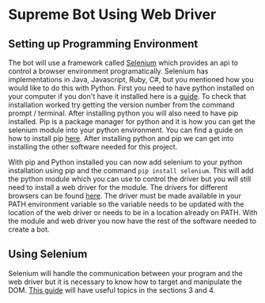 # Supreme Bot Using Web Driver

## Setting up Programming Environment
The bot will use a framework called [Selenium](https://selenium-python.readthedocs.io/index.html) which provides an api to control a browser environment programatically. Selenium has implementations in Java, Javascript, Ruby, C#, but you mentioned how you would like to do this with Python. First you need to have python installed on your computer if you don't have it installed here is a [guide](https://realpython.com/installing-python/). To check that installation worked try getting the version number from the command prompt / terminal. After installing python you will also need to have pip installed. Pip is a package manager for python and it is how you can get the selenium module into your python environment. You can find a guide on how to install pip [here](https://pip.pypa.io/en/stable/installing/). After installing python and pip we can get into installing the other software needed for this project.

With pip and Python installed you can now add selenium to your python installation using pip and the command `pip install selenium`. This will add the python module which you can use to control the driver but you will still need to install a web driver for the module. The drivers for different browsers can be found [here](https://selenium-python.readthedocs.io/installation.html#drivers). The driver must be made available in your PATH environment variable so the variable needs to be updated with the location of the web driver or needs to be in a location already on PATH. With the module and web driver you now have the rest of the software needed to create a bot.

## Using Selenium
Selenium will handle the communication between your program and the web driver but it is necessary to know how to target and manipulate the DOM. [This guide](https://selenium-python.readthedocs.io/) will have useful topics in the sections 3 and 4.